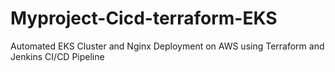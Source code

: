 # Myproject-Cicd-terraform-EKS
Automated EKS Cluster and Nginx Deployment on AWS using Terraform and Jenkins CI/CD Pipeline  
